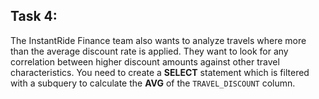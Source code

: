 ## Task 4:

The InstantRide Finance team also wants to analyze travels where more than the average discount rate is applied. They want to look for any correlation between higher discount amounts against other travel characteristics. You need to create a **SELECT** statement which is filtered with a subquery to calculate the **AVG** of the `TRAVEL_DISCOUNT` column.
